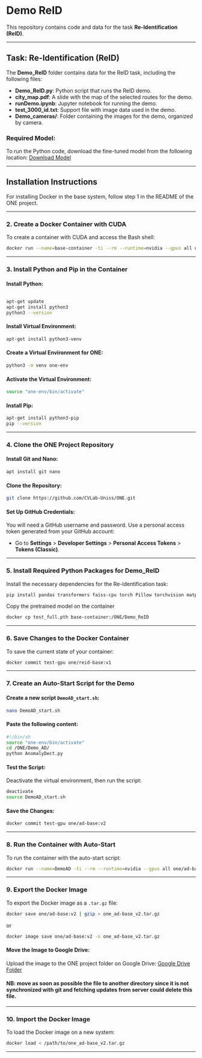 
# Demo ReID 

This repository contains code and data for the task **Re-Identification (ReID)**.

---

## Task: **Re-Identification (ReID)**
The **Demo_ReID** folder contains data for the ReID task, including the following files:

- **Demo_ReID.py**: Python script that runs the ReID demo.
- **city_map.pdf**: A slide with the map of the selected routes for the demo.
- **runDemo.ipynb**: Jupyter notebook for running the demo.
- **test_3000_id.txt**: Support file with image data used in the demo.
- **Demo_cameras/**: Folder containing the images for the demo, organized by camera.

### Required Model:
To run the Python code, download the fine-tuned model from the following location:
[Download Model](https://drive.google.com/file/d/1qpcHKMnlRv7NbKCro2ls5v2p0HqHitTm/view?usp=drive_link)

---

## Installation Instructions

For installing Docker in the base system, follow step 1 in the README of the ONE project.

---

### **2. Create a Docker Container with CUDA**
To create a container with CUDA and access the Bash shell:
```bash
docker run --name=base-container -ti --rm --runtime=nvidia --gpus all ubuntu /bin/bash
```

---

### **3. Install Python and Pip in the Container**

#### Install Python:
```bash

apt-get update
apt-get install python3
python3 --version
```

#### Install Virtual Environment:
```bash
apt-get install python3-venv
```

#### Create a Virtual Environment for ONE:
```bash
python3 -m venv one-env
```

#### Activate the Virtual Environment:
```bash
source "one-env/bin/activate"
```

#### Install Pip:
```bash
apt-get install python3-pip
pip --version
```

---

### **4. Clone the ONE Project Repository**
#### Install Git and Nano:
```bash
apt install git nano
```

#### Clone the Repository:
```bash
git clone https://github.com/CVLab-Uniss/ONE.git
```

#### Set Up GitHub Credentials:
You will need a GitHub username and password. Use a personal access token generated from your GitHub account:
- Go to **Settings** > **Developer Settings** > **Personal Access Tokens** > **Tokens (Classic)**.

---

### **5. Install Required Python Packages for Demo_ReID**
Install the necessary dependencies for the Re-Identification task:
```bash
pip install pandas transformers faiss-cpu torch Pillow torchvision matplotlib
```

Copy the pretrained model on the container
```bash
docker cp test_full.pth base-container:/ONE/Demo_ReID
```

---

### **6. Save Changes to the Docker Container**
To save the current state of your container:
```bash
docker commit test-gpu one/reid-base:v1
```

---

### **7. Create an Auto-Start Script for the Demo**

#### Create a new script `DemoAD_start.sh`:
```bash
nano DemoAD_start.sh
```

#### Paste the following content:
```bash
#!/bin/sh
source "one-env/bin/activate"
cd /ONE/Demo_AD/
python AnomalyDect.py
```

#### Test the Script:
Deactivate the virtual environment, then run the script:
```bash
deactivate
source DemoAD_start.sh
```

#### Save the Changes:
```bash
docker commit test-gpu one/ad-base:v2
```

---

### **8. Run the Container with Auto-Start**
To run the container with the auto-start script:
```bash
docker run --name=DemoAD -ti --rm --runtime=nvidia --gpus all one/ad-base:v2 bash -c 'source DemoAD_start.sh'
```

---

### **9. Export the Docker Image**
To export the Docker image as a `.tar.gz` file:
```bash
docker save one/ad-base:v2 | gzip > one_ad-base_v2.tar.gz
```
or
```bash
docker image save one/ad-base:v2 -o one_ad-base_v2.tar.gz
```

#### Move the Image to Google Drive:
Upload the image to the ONE project folder on Google Drive:
[Google Drive Folder](https://drive.google.com/drive/folders/1tlQE4pZ97qlIT6QgKOcm2Y70yzsFFmYG?usp=drive_link)

#### NB: move as soon as possible the file to another directory since it is not synchronized with git and fetching updates from server could delete this file.

---

### **10. Import the Docker Image**
To load the Docker image on a new system:
```bash
docker load < /path/to/one_ad-base_v2.tar.gz
```

---
